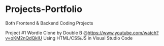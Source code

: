 # Projects-Portfolio
Both Frontend &amp; Backend Coding Projects

Project #1 
  Wordle Clone by Double B @https://www.youtube.com/watch?v=oKM2nQdQkIU
  Using HTML/CSS/JS in Visual Studio Code 
  
  
